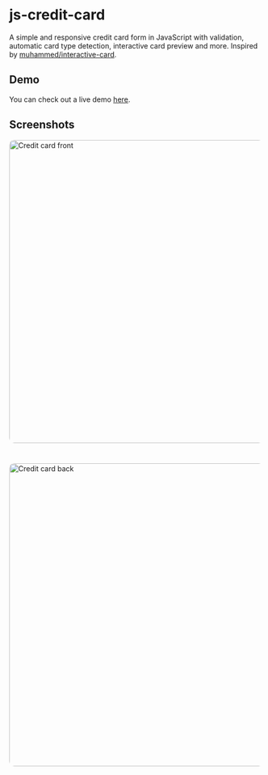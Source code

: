 # js-credit-card

A simple and responsive credit card form in JavaScript with validation, automatic card type detection, interactive card preview and more. Inspired by [muhammed/interactive-card](https://github.com/muhammed/interactive-card).

## Demo

You can check out a live demo [here](https://js-credit-card.netlify.app/).

## Screenshots

<img style="margin-bottom: 40px; border-radius: 10px;" src="screenshots/credit-card-front.png" width="600" alt="Credit card front" />

<img style="border-radius: 10px;" src="screenshots/credit-card-back.png" width="600" alt="Credit card back" />
